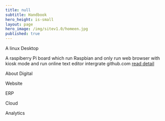 ```yaml
---
title: null
subtitle: Handbook
hero_height: is-small
layout: page
hero_image: /img/sitev1.0/homeen.jpg
published: true
---
```


A linux Desktop

A raspiberry Pi board which run Raspbian and only run web browser with kiosk mode and run online text editor intergrate github.com [read detail](/docs/desktop/)

About Digital

Website

ERP

Cloud

Analytics

